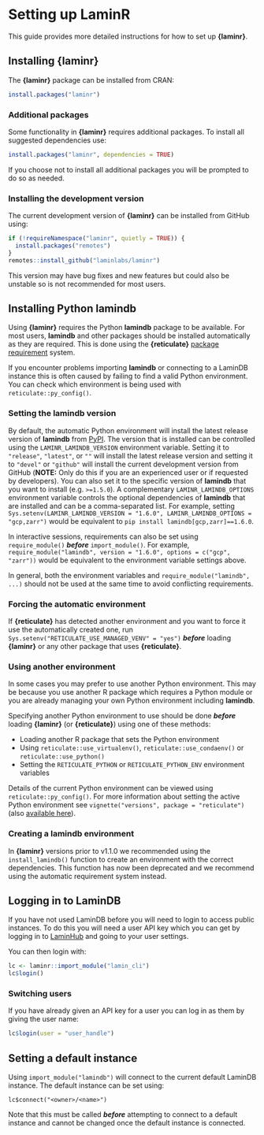 # Setting up LaminR

This guide provides more detailed instructions for how to set up **{laminr}**.

## Installing **{laminr}**

The **{laminr}** package can be installed from CRAN:

```r
install.packages("laminr")
```

### Additional packages

Some functionality in **{laminr}** requires additional packages.
To install all suggested dependencies use:

```r
install.packages("laminr", dependencies = TRUE)
```

If you choose not to install all additional packages you will be prompted to do so as needed.

### Installing the development version

The current development version of **{laminr}** can be installed from GitHub using:

```r
if (!requireNamespace("laminr", quietly = TRUE)) {
  install.packages("remotes")
}
remotes::install_github("laminlabs/laminr")
```

This version may have bug fixes and new features but could also be unstable so is not recommended for most users.

## Installing Python **lamindb**

Using **{laminr}** requires the Python **lamindb** package to be available.
For most users, **lamindb** and other packages should be installed automatically as they are required.
This is done using the **{reticulate}** [package requirement](https://rstudio.github.io/reticulate/articles/package.html#declaring-python-requirements) system.

If you encounter problems importing **lamindb** or connecting to a LaminDB instance this is often caused by failing to find a valid Python environment.
You can check which environment is being used with `reticulate::py_config()`.

### Setting the **lamindb** version

By default, the automatic Python environment will install the latest release version of **lamindb** from [PyPI](https://pypi.org/project/lamindb/).
The version that is installed can be controlled using the `LAMINR_LAMINDB_VERSION` environment variable.
Setting it to `"release"`, `"latest"`, or `""` will install the latest release version and setting it to `"devel"` or `"github"` will install the current development version from GitHub (**NOTE:** Only do this if you are an experienced user or if requested by developers).
You can also set it to the specific version of **lamindb** that you want to install (e.g. `>=1.5.0`).
A complementary `LAMINR_LAMINDB_OPTIONS` environment variable controls the optional dependencies of **lamindb** that are installed and can be a comma-separated list.
For example, setting `Sys.setenv(LAMINR_LAMINDB_VERSION = "1.6.0", LAMINR_LAMINDB_OPTIONS = "gcp,zarr")` would be equivalent to `pip install lamindb[gcp,zarr]==1.6.0`.

In interactive sessions, requirements can also be set using `require_module()` ***before*** `import_module()`.
For example, `require_module("lamindb", version = "1.6.0", options = c("gcp", "zarr"))` would be equivalent to the environment variable settings above.

In general, both the environment variables and `require_module("lamindb", ...)` should not be used at the same time to avoid conflicting requirements.

### Forcing the automatic environment

If **{reticulate}** has detected another environment and you want to force it use the automatically created one, run `Sys.setenv("RETICULATE_USE_MANAGED_VENV" = "yes")` ***before*** loading **{laminr}** or any other package that uses **{reticulate}**.

### Using another environment

In some cases you may prefer to use another Python environment.
This may be because you use another R package which requires a Python module or you are already managing your own Python environment including **lamindb**.

Specifying another Python environment to use should be done **_before_** loading **{laminr}** (or **{reticulate}**) using one of these methods:

- Loading another R package that sets the Python environment
- Using `reticulate::use_virtualenv()`, `reticulate::use_condaenv()` or `reticulate::use_python()`
- Setting the `RETICULATE_PYTHON` or `RETICULATE_PYTHON_ENV` environment variables

Details of the current Python environment can be viewed using `reticulate::py_config()`.
For more information about setting the active Python environment see `vignette("versions", package = "reticulate")` (also [available here](https://rstudio.github.io/reticulate/articles/versions.html)).

### Creating a **lamindb** environment

In **{laminr}** versions prior to v1.1.0 we recommended using the `install_lamindb()` function to create an environment with the correct dependencies.
This function has now been deprecated and we recommend using the automatic requirement system instead.

## Logging in to LaminDB

If you have not used LaminDB before you will need to login to access public instances.
To do this you will need a user API key which you can get by logging in to [LaminHub](https://lamin.ai/dashboard) and going to your user settings.

You can then login with:

```r
lc <- laminr::import_module("lamin_cli")
lc$login()
```

### Switching users

If you have already given an API key for a user you can log in as them by giving the user name:

```r
lc$login(user = "user_handle")
```

## Setting a default instance

Using `import_module("lamindb")` will connect to the current default LaminDB instance.
The default instance can be set using:

```
lc$connect("<owner>/<name>")
```

Note that this must be called ***before*** attempting to connect to a default instance and cannot be changed once the default instance is connected.
